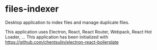 # files-indexer
Desktop application to index files and manage duplicate files.

This application uses Electron, React, React Router, Webpack, React Hot Loader, ...
This application has been initialized with https://github.com/chentsulin/electron-react-boilerplate
